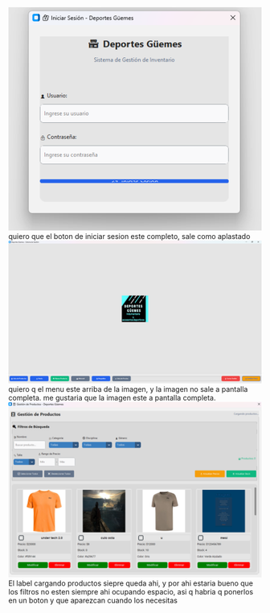 ![alt text]({93902308-931C-4788-961E-C1BE3316B408}.png) quiero que el boton de iniciar sesion este completo, sale como aplastado
![alt text]({76AF12E6-6CB2-49F6-A0B2-DB1CD5AA891E}.png) quiero q el menu este arriba de la imagen, y la imagen no sale a pantalla completa. me gustaria que la imagen este a pantalla completa.
![alt text]({C11EAC81-C761-409E-A15D-44213275BC99}.png) El label cargando productos siepre queda ahi, y por ahi estaria bueno que los filtros no esten siempre ahi ocupando espacio, asi q habria q ponerlos en un boton y que aparezcan cuando los necesitas
